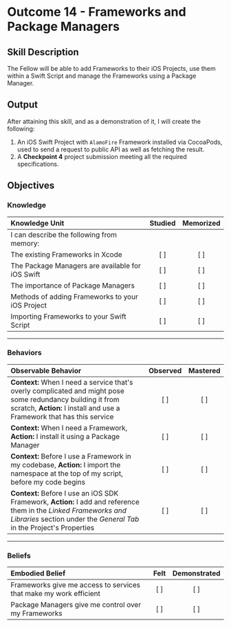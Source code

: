 # Outcome 14 - Frameworks and Package Managers

## Skill Description

The Fellow will be able to add Frameworks to their iOS Projects, use them within a Swift Script and manage the Frameworks using a Package Manager.

## Output
After attaining this skill, and as a demonstration of it, I will create the following:

1. An iOS Swift Project with `AlamoFire` Framework installed via CocoaPods, used to send a request to public API as well as fetching the result.
2. A **Checkpoint 4** project submission meeting all the required specifications.

## Objectives
### Knowledge

| Knowledge Unit   |      Studied      | Memorized |
|:-------------|:------------------:|:--------:|
| I can describe the following from memory: | | |
| The existing Frameworks in Xcode | [ ] | [ ] |
| The Package Managers are available for iOS Swift | [ ] | [ ] |
| The importance of Package Managers | [ ] | [ ] |
| Methods of adding Frameworks to your iOS Project | [ ] | [ ] |
| Importing Frameworks to your Swift Script | [ ] | [ ] |

------

### Behaviors

| Observable Behavior   |      Observed      | Mastered |
|:-------------|:------------------:|:--------:|
| **Context:** When I need a service that's overly complicated and might pose some redundancy building it from scratch, **Action:** I install and use a Framework that has this service | [ ] | [ ] |
| **Context:** When I need a Framework, **Action:** I install it using a Package Manager | [ ] | [ ] |
| **Context:** Before I use a Framework in my codebase, **Action:** I import the namespace at the top of my script, before my code begins | [ ] | [ ] |
| **Context:** Before I use an iOS SDK Framework, **Action:** I add and reference them in the _Linked Frameworks and Libraries_ section under the _General Tab_ in the Project's Properties | [ ] | [ ] |
------

### Beliefs

| Embodied Belief   |      Felt      | Demonstrated |
|:-------------|:------------------:|:--------:|
| Frameworks give me access to services that make my work efficient | [ ] | [ ] |
| Package Managers give me control over my Frameworks | [ ] | [ ] |
